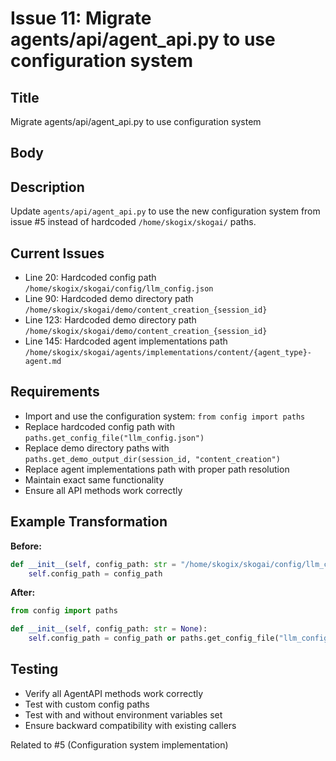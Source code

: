 # Issue 11: Migrate agents/api/agent_api.py to use configuration system

## Title
Migrate agents/api/agent_api.py to use configuration system

## Body
## Description
Update `agents/api/agent_api.py` to use the new configuration system from issue #5 instead of hardcoded `/home/skogix/skogai/` paths.

## Current Issues
- Line 20: Hardcoded config path `/home/skogix/skogai/config/llm_config.json`
- Line 90: Hardcoded demo directory path `/home/skogix/skogai/demo/content_creation_{session_id}`
- Line 123: Hardcoded demo directory path `/home/skogix/skogai/demo/content_creation_{session_id}`
- Line 145: Hardcoded agent implementations path `/home/skogix/skogai/agents/implementations/content/{agent_type}-agent.md`

## Requirements
- Import and use the configuration system: `from config import paths`
- Replace hardcoded config path with `paths.get_config_file("llm_config.json")`
- Replace demo directory paths with `paths.get_demo_output_dir(session_id, "content_creation")`
- Replace agent implementations path with proper path resolution
- Maintain exact same functionality
- Ensure all API methods work correctly

## Example Transformation
**Before:**
```python
def __init__(self, config_path: str = "/home/skogix/skogai/config/llm_config.json"):
    self.config_path = config_path
```

**After:**
```python
from config import paths

def __init__(self, config_path: str = None):
    self.config_path = config_path or paths.get_config_file("llm_config.json")
```

## Testing
- Verify all AgentAPI methods work correctly
- Test with custom config paths
- Test with and without environment variables set
- Ensure backward compatibility with existing callers

Related to #5 (Configuration system implementation)

